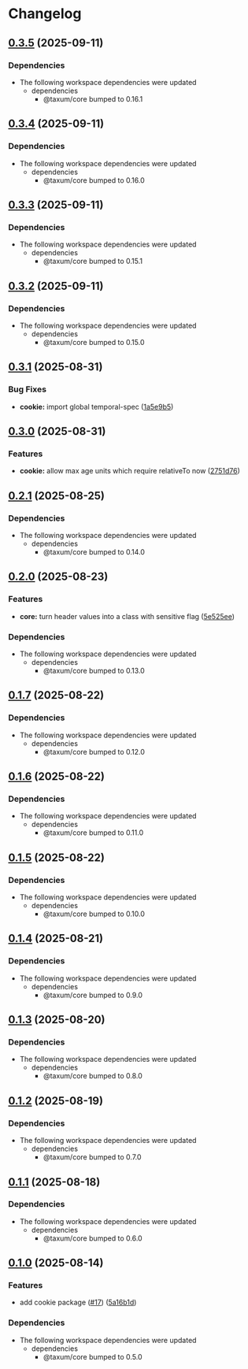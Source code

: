 # Changelog

## [0.3.5](https://github.com/DASPRiD/taxum/compare/cookie-v0.3.4...cookie-v0.3.5) (2025-09-11)


### Dependencies

* The following workspace dependencies were updated
  * dependencies
    * @taxum/core bumped to 0.16.1

## [0.3.4](https://github.com/DASPRiD/taxum/compare/cookie-v0.3.3...cookie-v0.3.4) (2025-09-11)


### Dependencies

* The following workspace dependencies were updated
  * dependencies
    * @taxum/core bumped to 0.16.0

## [0.3.3](https://github.com/DASPRiD/taxum/compare/cookie-v0.3.2...cookie-v0.3.3) (2025-09-11)


### Dependencies

* The following workspace dependencies were updated
  * dependencies
    * @taxum/core bumped to 0.15.1

## [0.3.2](https://github.com/DASPRiD/taxum/compare/cookie-v0.3.1...cookie-v0.3.2) (2025-09-11)


### Dependencies

* The following workspace dependencies were updated
  * dependencies
    * @taxum/core bumped to 0.15.0

## [0.3.1](https://github.com/DASPRiD/taxum/compare/cookie-v0.3.0...cookie-v0.3.1) (2025-08-31)


### Bug Fixes

* **cookie:** import global temporal-spec ([1a5e9b5](https://github.com/DASPRiD/taxum/commit/1a5e9b5e89d723819380488c5cc735d474af351e))

## [0.3.0](https://github.com/DASPRiD/taxum/compare/cookie-v0.2.1...cookie-v0.3.0) (2025-08-31)


### Features

* **cookie:** allow max age units which require relativeTo now ([2751d76](https://github.com/DASPRiD/taxum/commit/2751d7622ef665ad90e05de0613778cfd281c366))

## [0.2.1](https://github.com/DASPRiD/taxum/compare/cookie-v0.2.0...cookie-v0.2.1) (2025-08-25)


### Dependencies

* The following workspace dependencies were updated
  * dependencies
    * @taxum/core bumped to 0.14.0

## [0.2.0](https://github.com/DASPRiD/taxum/compare/cookie-v0.1.7...cookie-v0.2.0) (2025-08-23)


### Features

* **core:** turn header values into a class with sensitive flag ([5e525ee](https://github.com/DASPRiD/taxum/commit/5e525eeb58d75d3e6a7b9995d60a1e1ed4eba7a4))


### Dependencies

* The following workspace dependencies were updated
  * dependencies
    * @taxum/core bumped to 0.13.0

## [0.1.7](https://github.com/DASPRiD/taxum/compare/cookie-v0.1.6...cookie-v0.1.7) (2025-08-22)


### Dependencies

* The following workspace dependencies were updated
  * dependencies
    * @taxum/core bumped to 0.12.0

## [0.1.6](https://github.com/DASPRiD/taxum/compare/cookie-v0.1.5...cookie-v0.1.6) (2025-08-22)


### Dependencies

* The following workspace dependencies were updated
  * dependencies
    * @taxum/core bumped to 0.11.0

## [0.1.5](https://github.com/DASPRiD/taxum/compare/cookie-v0.1.4...cookie-v0.1.5) (2025-08-22)


### Dependencies

* The following workspace dependencies were updated
  * dependencies
    * @taxum/core bumped to 0.10.0

## [0.1.4](https://github.com/DASPRiD/taxum/compare/cookie-v0.1.3...cookie-v0.1.4) (2025-08-21)


### Dependencies

* The following workspace dependencies were updated
  * dependencies
    * @taxum/core bumped to 0.9.0

## [0.1.3](https://github.com/DASPRiD/taxum/compare/cookie-v0.1.2...cookie-v0.1.3) (2025-08-20)


### Dependencies

* The following workspace dependencies were updated
  * dependencies
    * @taxum/core bumped to 0.8.0

## [0.1.2](https://github.com/DASPRiD/taxum/compare/cookie-v0.1.1...cookie-v0.1.2) (2025-08-19)


### Dependencies

* The following workspace dependencies were updated
  * dependencies
    * @taxum/core bumped to 0.7.0

## [0.1.1](https://github.com/DASPRiD/taxum/compare/cookie-v0.1.0...cookie-v0.1.1) (2025-08-18)


### Dependencies

* The following workspace dependencies were updated
  * dependencies
    * @taxum/core bumped to 0.6.0

## [0.1.0](https://github.com/DASPRiD/taxum/compare/cookie-v0.0.1...cookie-v0.1.0) (2025-08-14)


### Features

* add cookie package ([#17](https://github.com/DASPRiD/taxum/issues/17)) ([5a16b1d](https://github.com/DASPRiD/taxum/commit/5a16b1d3a21d60fd000c8f00c6b7d258606e85c6))


### Dependencies

* The following workspace dependencies were updated
  * dependencies
    * @taxum/core bumped to 0.5.0
